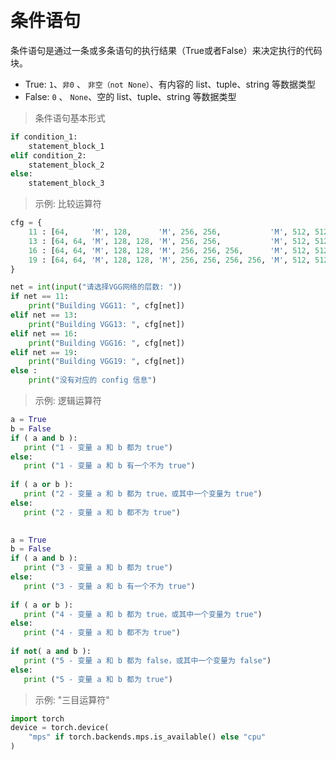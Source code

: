 
&emsp;
# 条件语句
条件语句是通过一条或多条语句的执行结果（True或者False）来决定执行的代码块。
- True: `1`、`非0` 、 `非空（not None）`、有内容的 list、tuple、string 等数据类型
- False: `0` 、 `None`、空的 list、tuple、string 等数据类型

>条件语句基本形式
```python
if condition_1:
    statement_block_1
elif condition_2:
    statement_block_2
else:
    statement_block_3
```

    
>示例: 比较运算符
```python
cfg = {
    11 : [64,     'M', 128,      'M', 256, 256,           'M', 512, 512,           'M', 512, 512          ],
    13 : [64, 64, 'M', 128, 128, 'M', 256, 256,           'M', 512, 512,           'M', 512, 512          ],
    16 : [64, 64, 'M', 128, 128, 'M', 256, 256, 256,      'M', 512, 512, 512,      'M', 512, 512, 512     ],
    19 : [64, 64, 'M', 128, 128, 'M', 256, 256, 256, 256, 'M', 512, 512, 512, 512, 'M', 512, 512, 512, 512],
}

net = int(input("请选择VGG网络的层数: "))
if net == 11:
    print("Building VGG11: ", cfg[net])
elif net == 13:
    print("Building VGG13: ", cfg[net])
elif net == 16:
    print("Building VGG16: ", cfg[net])
elif net == 19:
    print("Building VGG19: ", cfg[net])
else :
    print("没有对应的 config 信息")
```

>示例: 逻辑运算符
```py
a = True
b = False
if ( a and b ):
   print ("1 - 变量 a 和 b 都为 true")
else:
   print ("1 - 变量 a 和 b 有一个不为 true")
 
if ( a or b ):
   print ("2 - 变量 a 和 b 都为 true，或其中一个变量为 true")
else:
   print ("2 - 变量 a 和 b 都不为 true")
 

a = True
b = False
if ( a and b ):
   print ("3 - 变量 a 和 b 都为 true")
else:
   print ("3 - 变量 a 和 b 有一个不为 true")
 
if ( a or b ):
   print ("4 - 变量 a 和 b 都为 true，或其中一个变量为 true")
else:
   print ("4 - 变量 a 和 b 都不为 true")
 
if not( a and b ):
   print ("5 - 变量 a 和 b 都为 false，或其中一个变量为 false")
else:
   print ("5 - 变量 a 和 b 都为 true")
```

>示例: "三目运算符"
```py
import torch
device = torch.device(
    "mps" if torch.backends.mps.is_available() else "cpu"
)
```
